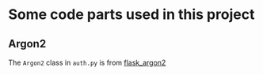 # Some code parts used in this project

## Argon2

The `Argon2` class in `auth.py` is from [flask_argon2](https://github.com/red-coracle/flask-argon2/blob/master/flask_argon2.py)
